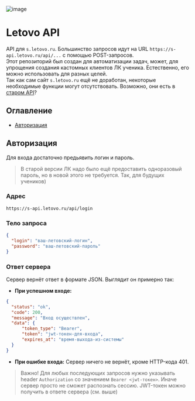 ![image](https://user-images.githubusercontent.com/43724263/184696262-3d25bb6e-8366-4561-b553-3a17ff2506c7.png)

# Letovo API
API для `s.letovo.ru`. Большинство запросов идут на URL `https://s-api.letovo.ru/api/...` с помощью POST-запросов.<br>
Этот репозиторий был создан для автоматизации задач, может, для упрощения создания кастомных клиентов ЛК ученика. Естественно, его можно использовать для разных целей.<br>
Так как сам сайт `s.letovo.ru` ещё не доработан, некоторые необходимые функции могут отсутствовать. Возможно, они есть в [старом API](https://github.com/Milk-Cool/letovo-api/blob/main/OLD-API.md)?

## Оглавление
- [Авторизация](https://github.com/Milk-Cool/letovo-api/tree/main#авторизация)

## Авторизация
Для входа достаточно предьявить логин и пароль.
> В старой версии ЛК надо было ещё предоставить одноразовый пароль, но в новой этого не требуется. Так, для будущих учеников)
### Адрес
`https://s-api.letovo.ru/api/login`
### Тело запроса
```json
{
  "login": "ваш-летовский-логин",
  "password": "ваш-летовский-пароль"
}
```
### Ответ сервера
Сервер вернёт ответ в формате JSON. Выглядит он примерно так:
- **При успешном входе:**
```json
{
  "status": "ok",
  "code": 200,
  "message": "Вход осуществлен",
  "data": {
      "token_type": "Bearer",
      "token": "jwt-токен-для-входа",
      "expires_at": "время-выхода-из-системы"
  }
}
```
- **При ошибке входа:**
Сервер ничего не вернёт, кроме HTTP-кода 401.

> Важно! Для любых последующих запросов нужно указывать header `Authorization` со значением `Bearer <jwt-токен>`. Иначе сервер просто не сможет распознать сессию. JWT-токен можно получить в ответе сервера (см. выше)
